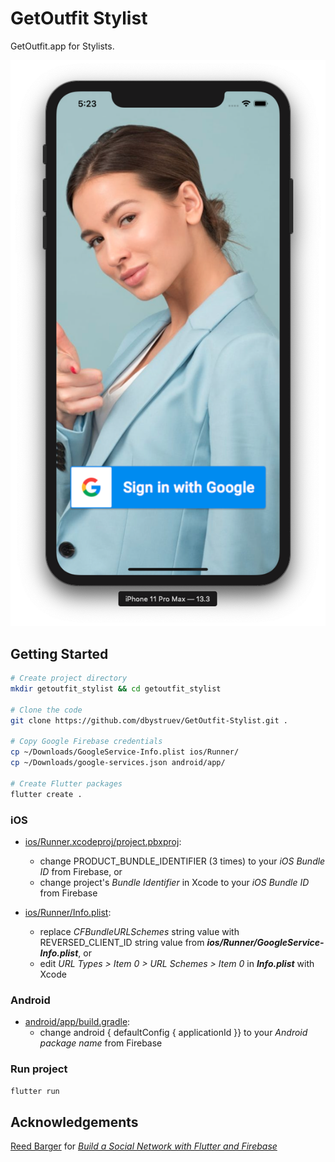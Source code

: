 # GetOutfit Stylist

GetOutfit.app for Stylists.

![Screenshot](https://github.com/dbystruev/GetOutfit-Stylist/blob/master/assets/screenshots/screenshot.png?raw=true)

## Getting Started

```bash
# Create project directory
mkdir getoutfit_stylist && cd getoutfit_stylist

# Clone the code
git clone https://github.com/dbystruev/GetOutfit-Stylist.git .

# Copy Google Firebase credentials
cp ~/Downloads/GoogleService-Info.plist ios/Runner/
cp ~/Downloads/google-services.json android/app/

# Create Flutter packages
flutter create .
```

### iOS
- [ios/Runner.xcodeproj/project.pbxproj](https://github.com/dbystruev/GetOutfit-Stylist/blob/master/ios/Runner.xcodeproj/project.pbxproj):
  - change PRODUCT_BUNDLE_IDENTIFIER (3 times) to your *iOS Bundle ID* from Firebase, or
  - change project's *Bundle Identifier* in Xcode to your *iOS Bundle ID* from Firebase

- [ios/Runner/Info.plist](https://github.com/dbystruev/GetOutfit-Stylist/blob/master/ios/Runner/Info.plist):
  - replace *CFBundleURLSchemes* string value with REVERSED_CLIENT_ID string value from ***ios/Runner/GoogleService-Info.plist***, or
  - edit *URL Types > Item 0 > URL Schemes > Item 0* in ***Info.plist*** with Xcode

### Android
- [android/app/build.gradle](https://github.com/dbystruev/GetOutfit-Stylist/blob/master/android/app/build.gradle):
  - change android { defaultConfig { applicationId }} to your *Android package name* from Firebase

### Run project
```bash
flutter run
```

## Acknowledgements
[Reed Barger](https://github.com/reedbarger) for [*Build a Social Network with Flutter and Firebase*](https://www.packtpub.com/web-development/build-a-social-network-with-flutter-and-firebase-video)
